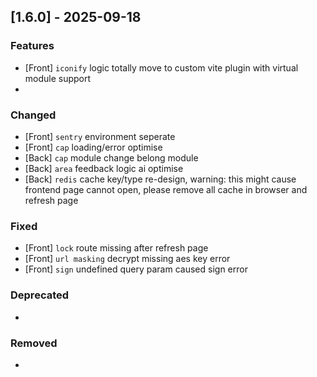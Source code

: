 ## [1.6.0] - 2025-09-18

### Features
- [Front] `iconify` logic totally move to custom vite plugin with virtual module support
-

### Changed
- [Front] `sentry` environment seperate
- [Front] `cap` loading/error optimise
- [Back] `cap` module change belong module
- [Back] `area` feedback logic ai optimise
- [Back] `redis` cache key/type re-design, warning: this might cause frontend page cannot open, please remove all cache in browser and refresh page

### Fixed
- [Front] `lock` route missing after refresh page
- [Front] `url masking` decrypt missing aes key error
- [Front] `sign` undefined query param caused sign error

### Deprecated
-

### Removed
-
